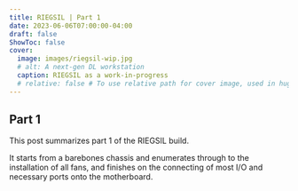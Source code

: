```yaml
---
title: RIEGSIL | Part 1
date: 2023-06-06T07:00:00-04:00
draft: false
ShowToc: false
cover:
  image: images/riegsil-wip.jpg
  # alt: A next-gen DL workstation
  caption: RIEGSIL as a work-in-progress
  # relative: false # To use relative path for cover image, used in hugo Page-bundles
---
```


## Part 1

This post summarizes part 1 of the RIEGSIL build.

It starts from a barebones chassis and enumerates through to the installation of all fans, and finishes on the connecting of most I/O and necessary ports onto the motherboard.